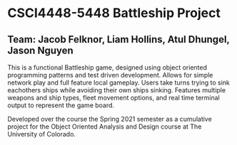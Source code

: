 # CSCI4448-5448 Battleship Project

## Team: Jacob Felknor, Liam Hollins, Atul Dhungel, Jason Nguyen

This is a functional Battleship game, designed using object oriented programming patterns and test driven development. Allows for simple network play and full feature local gameplay. Users take turns trying to sink eachothers ships while avoiding their own ships sinking. Features multiple weapons and ship types, fleet movement options, and real time terminal output to represent the game board.

Developed over the course the Spring 2021 semester as a cumulative project for the Object Oriented Analysis and Design course at The University of Colorado.
